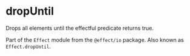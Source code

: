 # dropUntil

Drops all elements until the effectful predicate returns true.

Part of the `Effect` module from the `@effect/io` package. Also known as `Effect.dropUntil`.
